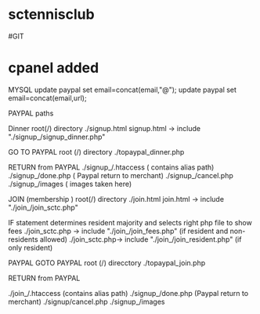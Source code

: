 # sctennisclub
#GIT
# cpanel added 

MYSQL
update paypal set email=concat(email,"@");
update paypal set email=concat(email,url);

PAYPAL paths

Dinner
root(/) directory   ./signup.html
signup.html -> include "./signup_/signup_dinner.php"


GO TO PAYPAL 
root (/) directory   ./topaypal_dinner.php

RETURN from PAYPAL
./signup_/.htaccess ( contains alias path)
./signup_/done.php  ( Paypal return to merchant)
./signup_/cancel.php 
./signup_/images   ( images taken here)


JOIN (membership )
root(/) directory   ./join.html
join.html -> include "./join_/join_sctc.php"

IF statement determines resident majority and selects right php file to show fees
./join_sctc.php -> include "./join_/join_fees.php"   (if resident and non-residents allowed)
./join_sctc.php-> include "./join_/join_resident.php"  (if only resident)

PAYPAL
GOTO PAYPAL
root (/) direcctory  ./topaypal_join.php

RETURN from PAYPAL

./join_/.htaccess  (contains alias path)
./signup_/done.php (Paypal return to merchant)
./signup/cancel.php
./signup_/images

